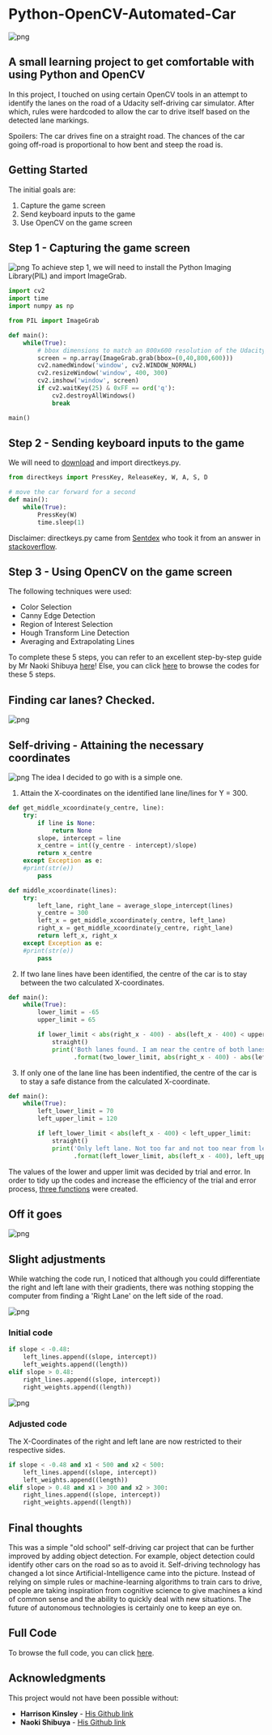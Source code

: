 # Python-OpenCV-Automated-Car

![png](Images/19.png)

## A small learning project to get comfortable with using Python and OpenCV
In this project, I touched on using certain OpenCV tools in an attempt to identify the lanes on the road of a Udacity self-driving car simulator. After which, rules were hardcoded to allow the car to drive itself based on the detected lane markings.
  
Spoilers: The car drives fine on a straight road. The chances of the car going off-road is proportional to how bent and steep the road is.

## Getting Started
The initial goals are:
1) Capture the game screen
2) Send keyboard inputs to the game
3) Use OpenCV on the game screen


## Step 1 - Capturing the game screen
![png](Images/15.png)
To achieve step 1, we will need to install the Python Imaging Library(PIL) and import ImageGrab.
```python
import cv2
import time
import numpy as np

from PIL import ImageGrab

def main():
    while(True):
        # bbox dimensions to match an 800x600 resolution of the Udacity self-driving car simulator in windowed mode   
        screen = np.array(ImageGrab.grab(bbox=(0,40,800,600)))
        cv2.namedWindow('window', cv2.WINDOW_NORMAL)
        cv2.resizeWindow('window', 400, 300)
        cv2.imshow('window', screen)
        if cv2.waitKey(25) & 0xFF == ord('q'):
            cv2.destroyAllWindows()
            break

main()
```

## Step 2 - Sending keyboard inputs to the game
We will need to [download](directkeys.py) and import directkeys.py.
```python
from directkeys import PressKey, ReleaseKey, W, A, S, D

# move the car forward for a second
def main():
    while(True):
        PressKey(W)
        time.sleep(1)
```
Disclaimer: directkeys.py came from [Sentdex](https://pythonprogramming.net/direct-input-game-python-plays-gta-v/) who took it from an answer in [stackoverflow](https://stackoverflow.com/questions/14489013/simulate-python-keypresses-for-controlling-a-game).

## Step 3 - Using OpenCV on the game screen
The following techniques were used:

- Color Selection
- Canny Edge Detection
- Region of Interest Selection
- Hough Transform Line Detection
- Averaging and Extrapolating Lines

To complete these 5 steps, you can refer to an excellent step-by-step guide by Mr Naoki Shibuya [here](https://github.com/naokishibuya/car-finding-lane-lines)! Else, you can click [here](Codes/OpenCV%20Steps%20%2B%20Averaging%20lines.py) to browse the codes for these 5 steps. 

## Finding car lanes? Checked.
![png](Images/18.png)

## Self-driving - Attaining the necessary coordinates
![png](Images/17.png)
The idea I decided to go with is a simple one. 
1) Attain the X-coordinates on the identified lane line/lines for Y = 300.
```python
def get_middle_xcoordinate(y_centre, line):
    try:
        if line is None:
            return None
        slope, intercept = line
        x_centre = int((y_centre - intercept)/slope)
        return x_centre
    except Exception as e:
    #print(str(e))
        pass

def middle_xcoordinate(lines):
    try:
        left_lane, right_lane = average_slope_intercept(lines)
        y_centre = 300
        left_x = get_middle_xcoordinate(y_centre, left_lane)
        right_x = get_middle_xcoordinate(y_centre, right_lane)
        return left_x, right_x
    except Exception as e:
    #print(str(e))
        pass
```
2) If two lane lines have been identified, the centre of the car is to stay between the two calculated X-coordinates.
```python
def main():
    while(True):
        lower_limit = -65
        upper_limit = 65

        if lower_limit < abs(right_x - 400) - abs(left_x - 400) < upper_limit:
            straight()
            print('Both lanes found. I am near the centre of both lanes, going straight. {} < {}value < {}'
                  .format(two_lower_limit, abs(right_x - 400) - abs(left_x - 400), two_upper_limit))
```

3) If only one of the lane line has been indentified, the centre of the car is to stay a safe distance from the calculated X-coordinate.
```python
def main():
    while(True):
        left_lower_limit = 70
        left_upper_limit = 120

        if left_lower_limit < abs(left_x - 400) < left_upper_limit:
            straight()
            print('Only left lane. Not too far and not too near from left lane, going straight. {} < {}value < {}'
                  .format(left_lower_limit, abs(left_x - 400), left_upper_limit))
```
The values of the lower and upper limit was decided by trial and error. In order to tidy up the codes and increase the efficiency of the trial and error process, [three functions](Codes/three_functions.py) were created.

## Off it goes
![png](Images/12.png)

## Slight adjustments
While watching the code run, I noticed that although you could differentiate the right and left lane with their gradients, there was nothing stopping the computer from finding a 'Right Lane' on the left side of the road. 

![png](Images/13.png)
### Initial code
```python
if slope < -0.48: 
    left_lines.append((slope, intercept))
    left_weights.append((length))
elif slope > 0.48:
    right_lines.append((slope, intercept))
    right_weights.append((length))
```
![png](Images/14.png)
### Adjusted code
The X-Coordinates of the right and left lane are now restricted to their respective sides.
```python
if slope < -0.48 and x1 < 500 and x2 < 500: 
    left_lines.append((slope, intercept))
    left_weights.append((length))
elif slope > 0.48 and x1 > 300 and x2 > 300:
    right_lines.append((slope, intercept))
    right_weights.append((length))
```

## Final thoughts
This was a simple "old school" self-driving car project that can be further improved by adding object detection. For example, object detection could identify other cars on the road so as to avoid it. Self-driving technology has changed a lot since Artificial-Intelligence came into the picture. Instead of relying on simple rules or machine-learning algorithms to train cars to drive, people are taking inspiration from cognitive science to give machines a kind of common sense and the ability to quickly deal with new situations. The future of autonomous technologies is certainly one to keep an eye on.

## Full Code
To browse the full code, you can click [here](Codes/Full_Code_Python_OpenCV_Automated_Car.py).

## Acknowledgments
This project would not have been possible without:
* **Harrison Kinsley** - [His Github link](https://github.com/Sentdex/)
* **Naoki Shibuya** - [His Github link](https://github.com/naokishibuya)

